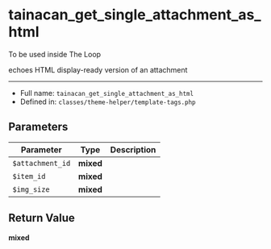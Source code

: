 # tainacan_get_single_attachment_as_html


To be used inside The Loop

echoes HTML display-ready version of an attachment

***

* Full name: `tainacan_get_single_attachment_as_html`
* Defined in: `classes/theme-helper/template-tags.php`

## Parameters

| Parameter        | Type      | Description |
|------------------|-----------|-------------|
| `$attachment_id` | **mixed** |             |
| `$item_id`       | **mixed** |             |
| `$img_size`      | **mixed** |             |

## Return Value

**mixed**
